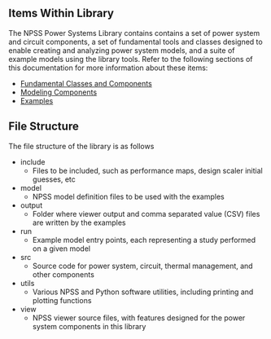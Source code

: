 ## Items Within Library
The NPSS Power Systems Library contains contains a set of power system and circuit components, a set of fundamental tools and classes designed to enable creating and analyzing power system models, and a suite of example models using the library tools. Refer to the following sections of this documentation for more information about these items:
* [Fundamental Classes and Components](Fundamental-Classes-and-Components)
* [Modeling Components](Modeling-Components)
* [Examples](Examples)

## File Structure
The file structure of the library is as follows
* include  
    * Files to be included, such as performance maps, design scaler initial guesses, etc  
* model  
    * NPSS model definition files to be used with the examples  
* output  
    * Folder where viewer output and comma separated value (CSV) files are written by the examples  
* run  
    * Example model entry points, each representing a study performed on a given model  
* src  
    * Source code for power system, circuit, thermal management, and other components  
* utils  
    * Various NPSS and Python software utilities, including printing and plotting functions  
* view  
    * NPSS viewer source files, with features designed for the power system components in this library  
